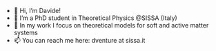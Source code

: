 - 👋 Hi, I’m Davide!
- 👀 I’m a PhD student in Theoretical Physics @SISSA (Italy)
- 🌱 In my work I focus on theoretical models for soft and active matter systems
- 📫 You can reach me here: dventure at sissa.it
